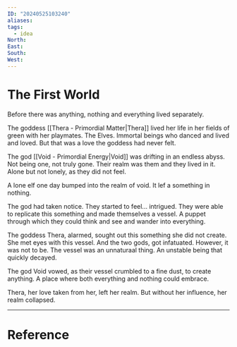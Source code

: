 ```yaml
---
ID: "20240525103240"
aliases: 
tags:
  - idea
North: 
East: 
South: 
West:
---
```

# The First World

Before there was anything, nothing and everything lived separately. 

The goddess [[Thera - Primordial Matter|Thera]] lived her life in her fields of green with her playmates. The Elves. Immortal beings who danced and lived and loved. But that was a love the goddess had never felt.

The god [[Void - Primordial Energy|Void]] was drifting in an endless abyss. Not being one, not truly gone. Their realm was them and they lived in it. Alone but not lonely, as they did not feel.

A lone elf one day bumped into the realm of void. It lef a something in nothing.

The god had taken notice. They started to feel... intrigued. They were able to replicate this something and made themselves a vessel. A puppet through which they could think and see and wander into everything.

The goddess Thera, alarmed, sought out this something she did not create. She met eyes with this vessel. And the two gods, got infatuated.
However, it was not to be. The vessel was an unnaturaal thing. An unstable being that quickly decayed.

The god Void vowed, as their vessel crumbled to a fine dust, to create anything. A place where both everything and nothing could embrace.

Thera, her love taken from her, left her realm. But without her influence, her realm collapsed.

---

# Reference